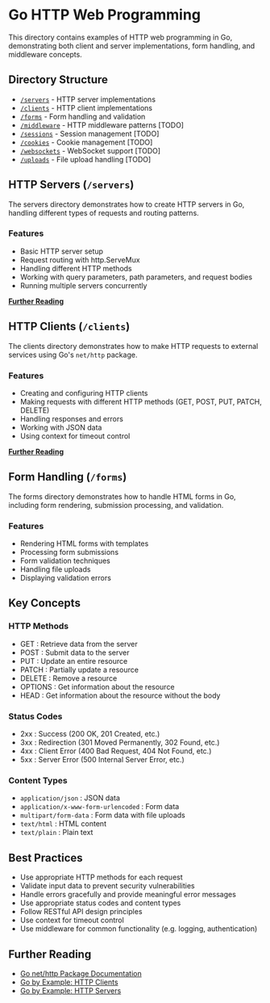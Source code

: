 # Go HTTP Web Programming

This directory contains examples of HTTP web programming in Go, demonstrating both client and server implementations, form handling, and middleware concepts.

## Directory Structure

- [`/servers`](./servers) - HTTP server implementations
- [`/clients`](./clients) - HTTP client implementations
- [`/forms`](./forms) - Form handling and validation
- [`/middleware`](./middleware) - HTTP middleware patterns [TODO]
- [`/sessions`](./sessions) - Session management [TODO]
- [`/cookies`](./cookies) - Cookie management [TODO]
- [`/websockets`](./websockets) - WebSocket support [TODO]
- [`/uploads`](./uploads) - File upload handling [TODO]

## HTTP Servers (`/servers`)

The servers directory demonstrates how to create HTTP servers in Go, handling different types of requests and routing patterns.

### Features

- Basic HTTP server setup
- Request routing with http.ServeMux
- Handling different HTTP methods
- Working with query parameters, path parameters, and request bodies
- Running multiple servers concurrently

**[Further Reading](servers/README.md)**

## HTTP Clients (`/clients`)

The clients directory demonstrates how to make HTTP requests to external services using Go's `net/http` package.

### Features

- Creating and configuring HTTP clients
- Making requests with different HTTP methods (GET, POST, PUT, PATCH, DELETE)
- Handling responses and errors
- Working with JSON data
- Using context for timeout control

**[Further Reading](clients/README.md)**

## Form Handling (`/forms`)

The forms directory demonstrates how to handle HTML forms in Go, including form rendering, submission processing, and validation.

### Features

- Rendering HTML forms with templates
- Processing form submissions
- Form validation techniques
- Handling file uploads
- Displaying validation errors

## Key Concepts

### HTTP Methods

- GET : Retrieve data from the server
- POST : Submit data to the server
- PUT : Update an entire resource
- PATCH : Partially update a resource
- DELETE : Remove a resource
- OPTIONS : Get information about the resource
- HEAD : Get information about the resource without the body

### Status Codes

- 2xx : Success (200 OK, 201 Created, etc.)
- 3xx : Redirection (301 Moved Permanently, 302 Found, etc.)
- 4xx : Client Error (400 Bad Request, 404 Not Found, etc.)
- 5xx : Server Error (500 Internal Server Error, etc.)

### Content Types

- `application/json` : JSON data
- `application/x-www-form-urlencoded` : Form data
- `multipart/form-data` : Form data with file uploads
- `text/html` : HTML content
- `text/plain` : Plain text

## Best Practices
- Use appropriate HTTP methods for each request
- Validate input data to prevent security vulnerabilities
- Handle errors gracefully and provide meaningful error messages
- Use appropriate status codes and content types
- Follow RESTful API design principles
- Use context for timeout control
- Use middleware for common functionality (e.g. logging, authentication)

## Further Reading

- [Go net/http Package Documentation](https://pkg.go.dev/net/http)
- [Go by Example: HTTP Clients](https://gobyexample.com/http-clients)
- [Go by Example: HTTP Servers](https://gobyexample.com/http-servers)
